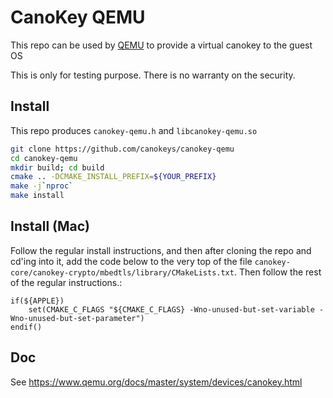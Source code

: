 # CanoKey QEMU

This repo can be used by [QEMU](https://github.com/canokeys/qemu) to provide a virtual canokey to the guest OS

This is only for testing purpose. There is no warranty on the security.

## Install

This repo produces `canokey-qemu.h` and `libcanokey-qemu.so`

```bash
git clone https://github.com/canokeys/canokey-qemu
cd canokey-qemu
mkdir build; cd build
cmake .. -DCMAKE_INSTALL_PREFIX=${YOUR_PREFIX}
make -j`nproc`
make install
```

## Install (Mac)
Follow the regular install instructions, and then after cloning the repo and cd'ing into it, add the code below to the very top of the file `canokey-core/canokey-crypto/mbedtls/library/CMakeLists.txt`.  Then follow the rest of the regular instructions.:
```
if(${APPLE})
	set(CMAKE_C_FLAGS "${CMAKE_C_FLAGS} -Wno-unused-but-set-variable -Wno-unused-but-set-parameter")
endif()
```

## Doc

See <https://www.qemu.org/docs/master/system/devices/canokey.html>
